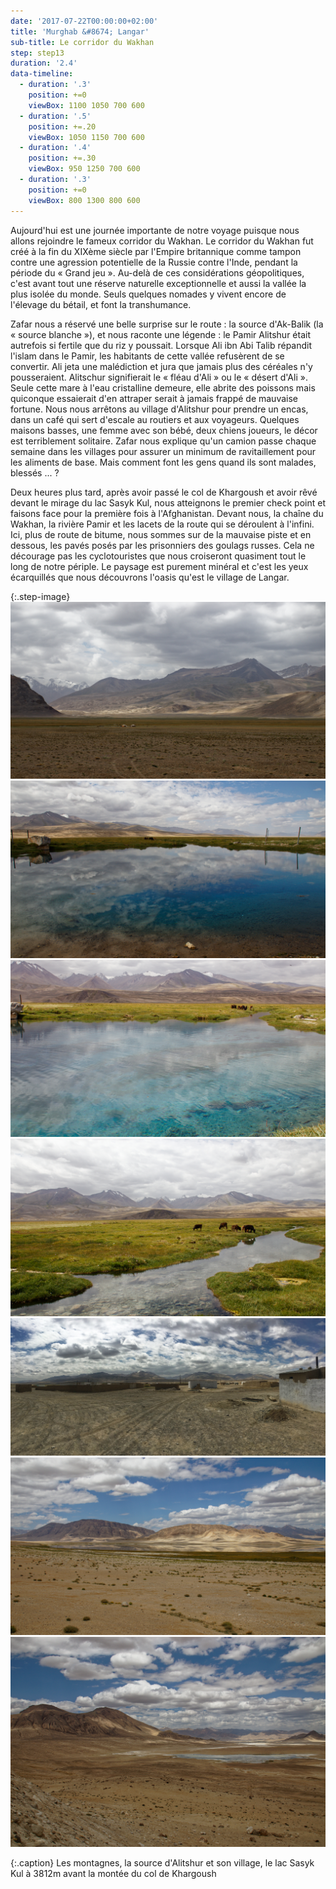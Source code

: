 ```yaml
---
date: '2017-07-22T00:00:00+02:00'
title: 'Murghab &#8674; Langar'
sub-title: Le corridor du Wakhan
step: step13
duration: '2.4'
data-timeline:
  - duration: '.3'
    position: +=0
    viewBox: 1100 1050 700 600
  - duration: '.5'
    position: +=.20
    viewBox: 1050 1150 700 600
  - duration: '.4'
    position: +=.30
    viewBox: 950 1250 700 600
  - duration: '.3'
    position: +=0
    viewBox: 800 1300 800 600
---
```

Aujourd'hui est une journée importante de notre voyage puisque nous allons rejoindre le fameux corridor du Wakhan.
Le corridor du Wakhan fut créé à la fin du XIXème siècle par l'Empire britannique comme tampon contre une agression potentielle de la Russie contre l'Inde, pendant la période du « Grand jeu ». Au-delà de ces considérations géopolitiques, c'est avant tout une réserve naturelle exceptionnelle et aussi la vallée la plus isolée du monde. Seuls quelques nomades y vivent encore de l'élevage du bétail, et font la transhumance.

Zafar nous a réservé une belle surprise sur le route : la source d'Ak-Balik (la « source blanche »), et nous raconte une légende : le Pamir Alitshur était autrefois si fertile que du riz y poussait. Lorsque Ali ibn Abi Talib répandit l'islam dans le Pamir, les habitants de cette vallée refusèrent de se convertir. Ali jeta une malédiction et jura que jamais plus des céréales n'y pousseraient. Alitschur signifierait le « fléau d'Ali » ou le « désert d'Ali ». Seule cette mare à l'eau cristalline demeure, elle abrite des poissons mais quiconque essaierait d'en attraper serait à jamais frappé de mauvaise fortune.
Nous nous arrêtons au village d'Alitshur pour prendre un encas, dans un café qui sert d'escale au routiers et aux voyageurs. Quelques maisons basses, une femme avec son bébé, deux chiens joueurs, le décor est terriblement solitaire.
Zafar nous explique qu'un camion passe chaque semaine dans les villages pour assurer un minimum de ravitaillement pour les aliments de base. Mais comment font les gens quand ils sont malades, blessés ... ?

Deux heures plus tard, après avoir passé le col de Khargoush et avoir rêvé devant le mirage du lac Sasyk Kul, nous atteignons le premier check point et faisons face pour la première fois à l'Afghanistan. Devant nous, la chaîne du Wakhan, la rivière Pamir et les lacets de la route qui se déroulent à l'infini. Ici, plus de route de bitume, nous sommes sur de la mauvaise piste et en dessous, les pavés posés par les prisonniers des goulags russes. Cela ne décourage pas les cyclotouristes que nous croiseront quasiment tout le long de notre périple.
Le paysage est purement minéral et c'est les yeux écarquillés que nous découvrons l'oasis qu'est le village de Langar. 


{:.step-image}
[![](/assets/img/uploads/tadjikistan_23-07-2018_01.jpg)](/assets/img/uploads/tadjikistan_23-07-2018_01.jpg "Montagnes du Pamir")
[![](/assets/img/uploads/tadjikistan_23-07-2018_02.jpg)](/assets/img/uploads/tadjikistan_23-07-2018_02.jpg "Source d'Alitshur")
[![](/assets/img/uploads/tadjikistan_23-07-2018_03.jpg)](/assets/img/uploads/tadjikistan_23-07-2018_03.jpg "Source d'Alitshur")
[![](/assets/img/uploads/tadjikistan_23-07-2018_04.jpg)](/assets/img/uploads/tadjikistan_23-07-2018_04.jpg "Source d'Alitshur")
[![](/assets/img/uploads/tadjikistan_23-07-2018_06.jpg)](/assets/img/uploads/tadjikistan_23-07-2018_06.jpg "Village d'Alitshur")
[![](/assets/img/uploads/tadjikistan_23-07-2018_07.jpg)](/assets/img/uploads/tadjikistan_23-07-2018_07.jpg "Lac Sasyk Kul")
[![](/assets/img/uploads/tadjikistan_23-07-2018_08.jpg)](/assets/img/uploads/tadjikistan_23-07-2018_08.jpg "Lac Sasyk Kul")

{:.caption}
Les montagnes, la source d'Alitshur et son village, le lac Sasyk Kul à 3812m avant la montée du col de Khargoush

